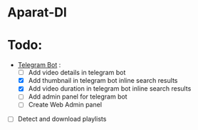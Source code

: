 # Aparat-Dl


# Todo:

* [Telegram Bot](https://t.me/AparatgramBot) :
  - [ ] Add video details in telegram bot
  - [x] Add thumbnail in telegram bot inline search results
  - [x] Add video duration in telegram bot inline search results
  - [ ] Add admin panel for telegram bot
  - [ ] Create Web Admin panel

- [ ] Detect and download playlists
